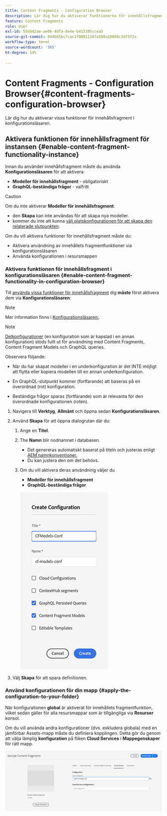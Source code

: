 ```yaml
---
title: Content Fragments - Configuration Browser
description: Lär dig hur du aktiverar funktionerna för innehållsfragment och GraphQL i Configuration Browser för att utnyttja AEM headless-leveransfunktioner.
feature: Content Fragments
role: User
exl-id: 55d442ae-ae06-4dfa-8e4e-b415385ccea5
source-git-commit: 944665bc7cac1f00811187a508a18800c3d73f2a
workflow-type: tm+mt
source-wordcount: '365'
ht-degree: 14%

---
```


# Content Fragments - Configuration Browser{#content-fragments-configuration-browser}

Lär dig hur du aktiverar vissa funktioner för innehållsfragment i konfigurationsläsaren.

## Aktivera funktionen för innehållsfragment för instansen {#enable-content-fragment-functionality-instance}

Innan du använder innehållsfragment måste du använda **Konfigurationsläsaren** för att aktivera:

* **Modeller för innehållsfragment** - obligatoriskt
* **GraphQL-beständiga frågor** - valfritt

>[!CAUTION]
>
>Om du inte aktiverar **Modeller för innehållsfragment**:
>
>* den **Skapa** kan inte användas för att skapa nya modeller.
>* kommer du inte att kunna [välj platskonfigurationen för att skapa den relaterade slutpunkten](/help/headless/graphql-api/graphql-endpoint.md).


Om du vill aktivera funktioner för innehållsfragment måste du:

* Aktivera användning av innehållets fragmentfunktioner via konfigurationsläsaren
* Använda konfigurationen i resursmappen

### Aktivera funktionen för innehållsfragment i konfigurationsläsaren {#enable-content-fragment-functionality-in-configuration-browser}

Till [använda vissa funktioner för innehållsfragment](#creating-a-content-fragment-model) dig **måste** först aktivera dem via **Konfigurationsläsaren**:

>[!NOTE]
>
>Mer information finns i [Konfigurationsläsaren:](/help/implementing/developing/introduction/configurations.md#using-configuration-browser).

>[!NOTE]
>
>[Delkonfigurationer](/help/implementing/developing/introduction/configurations.md#configuration-resolution) (en konfiguration som är kapslad i en annan konfiguration) stöds fullt ut för användning med Content Fragments, Content Fragment Models och GraphQL queries.
>
>Observera följande:
>
>
>* När du har skapat modeller i en underkonfiguration är det INTE möjligt att flytta eller kopiera modellen till en annan underkonfiguration.
>
>* En GraphQL-slutpunkt kommer (fortfarande) att baseras på en överordnad (rot) konfiguration.
>
>* Beständiga frågor sparas (fortfarande) som är relevanta för den överordnade konfigurationen (roten).



1. Navigera till **Verktyg**, **Allmänt** och öppna sedan **Konfigurationsläsaren**.

1. Använd **Skapa** för att öppna dialogrutan där du:

   1. Ange en **Titel**.
   1. The **Namn** blir nodnamnet i databasen.
      * Det genereras automatiskt baserat på titeln och justeras enligt [AEM namnkonventioner.](/help/implementing/developing/introduction/naming-conventions.md)
      * Du kan justera den om det behövs.
   1. Om du vill aktivera deras användning väljer du
      * **Modeller för innehållsfragment**
      * **GraphQL-beständiga frågor**

      ![Definiera konfiguration](assets/cfm-conf-01.png)


1. Välj **Skapa** för att spara definitionen.

<!-- 1. Select the location appropriate to your website. -->

### Använd konfigurationen för din mapp {#apply-the-configuration-to-your-folder}

När konfigurationen **global** är aktiverat för innehållets fragmentfunktion, vilket sedan gäller för alla resursmappar som är tillgängliga via **Resurser** konsol.

Om du vill använda andra konfigurationer (dvs. exkludera globala) med en jämförbar Assets-mapp måste du definiera kopplingen. Detta gör du genom att välja lämplig **konfiguration** på fliken **Cloud Services** i **Mappegenskaper** för rätt mapp.

![Använd konfiguration](assets/cfm-conf-02.png)
